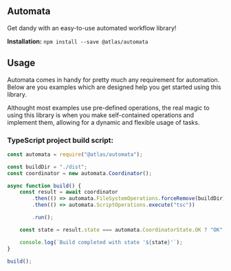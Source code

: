 ## Automata

Get dandy with an easy-to-use automated workflow library!

**Installation:** `npm install --save @atlas/automata`

## Usage

Automata comes in handy for pretty much any requirement for automation. Below are you examples which are designed help you get started using this library.

Althought most examples use pre-defined operations, the real magic to using this library is when you make self-contained operations and implement them, allowing for a dynamic and flexible usage of tasks.

### TypeScript project build script:
```js
const automata = require("@atlas/automata");

const buildDir = "./dist";
const coordinator = new automata.Coordinator();

async function build() {
    const result = await coordinator
        .then(() => automata.FileSystemOperations.forceRemove(buildDir))
        .then(() => automata.ScriptOperations.execute("tsc"))

        .run();

    const state = result.state === automata.CoordinatorState.OK ? "OK" : "FAIL";

    console.log(`Build completed with state '${state}'`);
}

build();
```